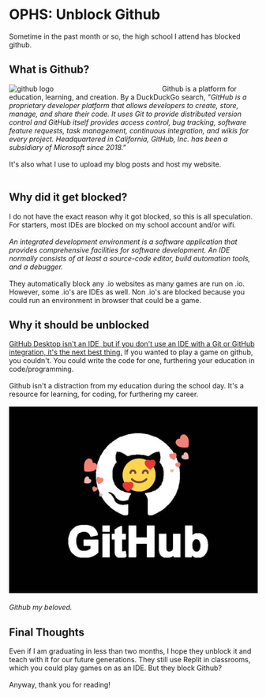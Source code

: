 # OPHS: Unblock Github
Sometime in the past month or so, the high school I attend has blocked github. 

## What is Github?
<img src="https://external-content.duckduckgo.com/iu/?u=https%3A%2F%2Fcdn.pixabay.com%2Fphoto%2F2022%2F01%2F30%2F13%2F33%2Fgithub-6980894_1280.png&f=1&nofb=1&ipt=06d5abf300b656e2f65f0a90988daa54d1c988856df3695bd57fa18fb5a69fe9&ipo=images" alt="github logo" style= "float: left; padding-right:10px" width="300"/> Github is a platform for education, learning, and creation. By a DuckDuckGo search, *"GitHub is a proprietary developer platform that allows developers to create, store, manage, and share their code. 
It uses Git to provide distributed version control and GitHub itself provides access control, bug tracking, software feature requests, task management, continuous integration, and wikis for every project. 
Headquartered in California, GitHub, Inc. has been a subsidiary of Microsoft since 2018."* <br><br>
It's also what I use to upload my blog posts and host my website. <br><br>

## Why did it get blocked?
I do not have the exact reason why it got blocked, so this is all speculation. For starters, most IDEs are blocked on my school account and/or wifi. <br><br>
*An integrated development environment is a software application that provides comprehensive facilities for software development. An IDE normally consists of at least a source-code editor, build automation tools, and a debugger.* <br><br>
They automatically block any .io websites as many games are run on .io. However, some .io's are IDEs as well. Non .io's are blocked because you could run an environment in browser that could be a game. 

## Why it should be unblocked
[GitHub Desktop isn't an IDE, but if you don't use an IDE with a Git or GitHub integration, it's the next best thing.](https://github.blog/developer-skills/github/learn-how-to-use-github-with-your-favorite-ide/#:~:text=GitHub%20Desktop%20isn't%20an,%2C%20Electron%2Dbased%20Desktop%20App.) If you wanted to play a game on github, you couldn't. You could write the code for one, furthering your education in code/programming.  <br><br>
Github isn't a distraction from my education during the school day. It's a resource for learning, for coding, for furthering my career. <br><br>
<img src="https://github.com/CaptainSapphire/PH-s-Blog/blob/main/assets/March%202025/Untitled%20drawing.png?raw=true" alt="github logo" width="600"/><br><br>
*Github my beloved.*

## Final Thoughts
Even if I am graduating in less than two months, I hope they unblock it and teach with it for our future generations. They still use Replit in classrooms, which you could play games on as an IDE. But they block Github?<br><br>
Anyway, thank you for reading! 
